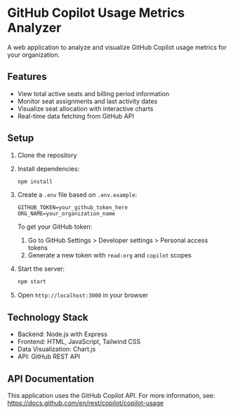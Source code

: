# GitHub Copilot Usage Metrics Analyzer

A web application to analyze and visualize GitHub Copilot usage metrics for your organization.

## Features

- View total active seats and billing period information
- Monitor seat assignments and last activity dates
- Visualize seat allocation with interactive charts
- Real-time data fetching from GitHub API

## Setup

1. Clone the repository
2. Install dependencies:
   ```bash
   npm install
   ```

3. Create a `.env` file based on `.env.example`:
   ```
   GITHUB_TOKEN=your_github_token_here
   ORG_NAME=your_organization_name
   ```

   To get your GitHub token:
   1. Go to GitHub Settings > Developer settings > Personal access tokens
   2. Generate a new token with `read:org` and `copilot` scopes

4. Start the server:
   ```bash
   npm start
   ```

5. Open `http://localhost:3000` in your browser

## Technology Stack

- Backend: Node.js with Express
- Frontend: HTML, JavaScript, Tailwind CSS
- Data Visualization: Chart.js
- API: GitHub REST API

## API Documentation

This application uses the GitHub Copilot API. For more information, see:
https://docs.github.com/en/rest/copilot/copilot-usage
